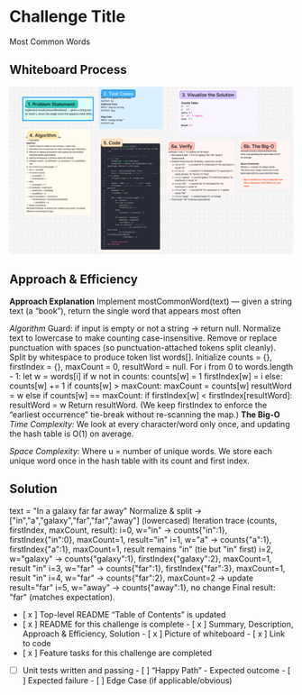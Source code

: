 # Challenge Title
<!-- Challenge Name -->
Most Common Words
## Whiteboard Process
![Whiteboard Process ](img/hashtable-most-common-word-wp_cc34.png)

## Approach & Efficiency
<!-- What approach did you take? Why? What is the Big O space/time for this approach? -->
**Approach Explanation**
Implement mostCommonWord(text) — given a string text (a “book”), return the single word that appears most often

*Algorithm*
Guard: if input is empty or not a string → return null.
Normalize text to lowercase to make counting case-insensitive.
Remove or replace punctuation with spaces (so punctuation-attached tokens split cleanly).
Split by whitespace to produce token list words[].
Initialize counts = {}, firstIndex = {}, maxCount = 0, resultWord = null.
For i from 0 to words.length - 1:
let w = words[i]
if w not in counts:
counts[w] = 1
firstIndex[w] = i
else:
counts[w] += 1
if counts[w] > maxCount:
maxCount = counts[w]
resultWord = w
else if counts[w] == maxCount:
if firstIndex[w] < firstIndex[resultWord]:
resultWord = w
Return resultWord.
(We keep firstIndex to enforce the “earliest occurrence” tie-break without re-scanning the map.)
**The Big-O**
*Time Complexity:*
We look at every character/word only once, and updating the hash table is O(1) on average.

*Space Complexity:*
Where u = number of unique words. We store each unique word once in the hash table with its count and first index.
## Solution
<!-- Show how to run your code, and examples of it in action -->
 text = "In a galaxy far far away"
Normalize & split → ["in","a","galaxy","far","far","away"] (lowercased)
Iteration trace (counts, firstIndex, maxCount, result):
i=0, w="in"      → counts{"in":1}, firstIndex{"in":0}, maxCount=1, result="in"
i=1, w="a"       → counts{"a":1}, firstIndex{"a":1}, maxCount=1, result remains "in" (tie but "in" first)
i=2, w="galaxy"  → counts{"galaxy":1}, firstIndex{"galaxy":2}, maxCount=1, result "in"
i=3, w="far"     → counts{"far":1}, firstIndex{"far":3}, maxCount=1, result "in"
i=4, w="far"     → counts{"far":2}, maxCount=2 → update result="far"
i=5, w="away"    → counts{"away":1}, no change
Final result: "far" (matches expectation).

<!-- CHECKLIST: Whiteboard Process -->

 - [ x ] Top-level README “Table of Contents” is updated
 - [ x ] README for this challenge is complete
       - [ x ] Summary, Description, Approach & Efficiency, Solution
       - [ x ] Picture of whiteboard
       - [ x ] Link to code
 - [ x ] Feature tasks for this challenge are completed
 - [ ] Unit tests written and passing
       - [ ] “Happy Path” - Expected outcome
       - [ ] Expected failure
       - [ ] Edge Case (if applicable/obvious)

